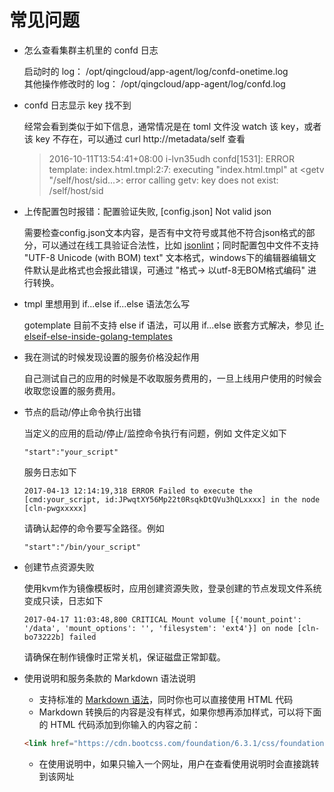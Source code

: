 # 常见问题

* 怎么查看集群主机里的 confd 日志

    启动时的 log： /opt/qingcloud/app-agent/log/confd-onetime.log <br>
    其他操作修改时的 log： /opt/qingcloud/app-agent/log/confd.log

* confd 日志显示 key 找不到

    经常会看到类似于如下信息，通常情况是在 toml 文件没 watch 该 key，或者该 key 不存在，可以通过 curl http://metadata/self 查看
    > 2016-10-11T13:54:41+08:00 i-lvn35udh confd[1531]: ERROR template: index.html.tmpl:2:7: executing "index.html.tmpl" at <getv "/self/host/sid...>: error calling getv: key does not exist: /self/host/sid

* 上传配置包时报错：配置验证失败, [config.json] Not valid json

    需要检查config.json文本内容，是否有中文符号或其他不符合json格式的部分，可以通过在线工具验证合法性，比如 [jsonlint](http://jsonlint.com/)；同时配置包中文件不支持 "UTF-8 Unicode (with BOM) text" 文本格式，windows下的编辑器编辑文件默认是此格式也会报此错误，可通过 "格式-> 以utf-8无BOM格式编码" 进行转换。

* tmpl 里想用到 if...else if...else 语法怎么写

    gotemplate 目前不支持 else if 语法，可以用 if...else 嵌套方式解决，参见 [if-elseif-else-inside-golang-templates](http://stackoverflow.com/questions/16985469/switch-or-if-elseif-else-inside-golang-html-templates)

* 我在测试的时候发现设置的服务价格没起作用

    自己测试自己的应用的时候是不收取服务费用的，一旦上线用户使用的时候会收取您设置的服务费用。

* 节点的启动/停止命令执行出错

    当定义的应用的启动/停止/监控命令执行有问题，例如
    文件定义如下

    ```
    "start":"your_script"
    ```

    服务日志如下

    ```
    2017-04-13 12:14:19,318 ERROR Failed to execute the [cmd:your_script, id:JPwqtXY56Mp22t0RsqkDtQVu3hQLxxxx] in the node [cln-pwgxxxxx]
    ```

    请确认起停的命令要写全路径。例如

    ```
    "start":"/bin/your_script"
    ```

* 创建节点资源失败

    使用kvm作为镜像模板时，应用创建资源失败，登录创建的节点发现文件系统变成只读，日志如下

    ```
    2017-04-17 11:03:48,800 CRITICAL Mount volume [{'mount_point': '/data', 'mount_options': '', 'filesystem': 'ext4'}] on node [cln-bo73222b] failed
    ```

    请确保在制作镜像时正常关机，保证磁盘正常卸载。

* 使用说明和服务条款的 Markdown 语法说明
    * 支持标准的 [Markdown 语法](http://wowubuntu.com/markdown/)，同时你也可以直接使用 HTML 代码
    * Markdown 转换后的内容是没有样式，如果你想再添加样式，可以将下面的 HTML 代码添加到你输入的内容之前：
    ```html
    <link href="https://cdn.bootcss.com/foundation/6.3.1/css/foundation.min.css" rel="stylesheet">
    ```
    * 在使用说明中，如果只输入一个网址，用户在查看使用说明时会直接跳转到该网址
